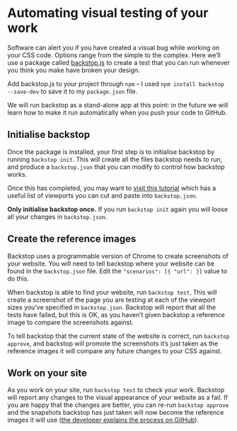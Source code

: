 # Automating visual testing of your work

Software can alert you if you have created a visual bug while working on your CSS code. Options range from the simple to the complex. Here we’ll use a package called [backstop.js](https://github.com/garris/BackstopJS) to create a test that you can run whenever you think you make have broken your design.

Add backstop.js to your project through `npm` – I used `npm install backstop --save-dev` to save it to my `package.json` file. 

We will run backstop as a stand-alone app at this point: in the future we will learn how to make it run automatically when you push your code to GitHub. 

## Initialise backstop

Once the package is installed, your first step is to initialise backstop by running `backstop init`. This will create all the files backstop needs to run, and produce a `backstop.json` that you can modify to control how backstop works.

Once this has completed, you may want to [visit this tutorial](https://www.codurance.com/publications/2020/01/16/backstopjs-tutorial/utm_sourcenewsletterutm_mediumemailutm_campaignfeb2020) which has a useful list of viewports you can cut and paste into `backstop.json`.

**Only initialise backstop once.** If you run `backstop init` again you will loose all your changes in `backstop.json`.

## Create the reference images

Backstop uses a programmable version of Chrome to create screenshots of your website. You will need to tell backstop where your website can be found in the `backstop.json` file. Edit the `"scenarios": [{ "url": }]` value to do this.

When backstop is able to find your website, run `backstop test`. This will create a screenshot of the page you are testing at each of the viewport sizes you’ve specified in `backstop.json`. Backstop will report that all the tests have failed, but this is OK, as you haven’t given backstop a reference image to compare the screenshots against.

To tell backstop that the current state of the website is correct, run `backstop approve`, and backstop will promote the screenshots it’s just taken as the reference images it will compare any future changes to your CSS against.

## Work on your site

As you work on your site, run `backstop test` to check your work. Backstop will report any changes to the visual appearance of your website as a fail. If you are happy that the changes are better, you can re-run `backstop approve` and the snapshots backstop has just taken will now become the reference images it will use ([the developer explains the process on GitHub](https://github.com/garris/BackstopJS/issues/829)).
